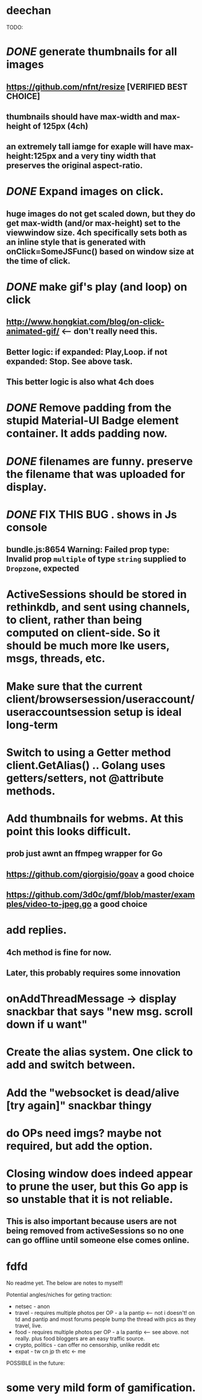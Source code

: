 # deechan

TODO:

# *DONE* generate thumbnails for all images
## https://github.com/nfnt/resize [VERIFIED BEST CHOICE]
## thumbnails should have max-width and max-height of 125px (4ch)
## an extremely tall iamge for exaple will have max-height:125px and a very tiny width that preserves the original aspect-ratio.

# *DONE* Expand images on click.
## huge images do not get scaled down, but they do get max-width (and/or max-height) set to the viewwindow size. 4ch specifically sets both as an inline style that is generated with onClick=SomeJSFunc() based on window size at the time of click.

# *DONE* make gif's play (and loop) on click
## http://www.hongkiat.com/blog/on-click-animated-gif/ <-- don't really need this.
## Better logic: if expanded: Play,Loop. if not expanded: Stop. See above task.
## This better logic is also what 4ch does

# *DONE*  Remove padding from the stupid Material-UI Badge element container. It adds padding now.

# *DONE* filenames are funny. preserve the filename that was uploaded for display.

# *DONE* FIX THIS BUG . shows in Js console
## bundle.js:8654 Warning: Failed prop type: Invalid prop `multiple` of type `string` supplied to `Dropzone`, expected

# ActiveSessions should be stored in rethinkdb, and sent using channels, to client, rather than being computed on client-side. So it should be much more lke users, msgs, threads, etc.

# Make sure that the current client/browsersession/useraccount/useraccountsession setup is ideal long-term

# Switch to using a Getter method client.GetAlias() .. Golang uses getters/setters, not @attribute methods.

# Add thumbnails for webms. At this point this looks difficult.
## prob just awnt an ffmpeg wrapper for Go
## https://github.com/giorgisio/goav a good choice
## https://github.com/3d0c/gmf/blob/master/examples/video-to-jpeg.go a good choice

# add replies. 
## 4ch method is fine for now.
## Later, this probably requires some innovation

# onAddThreadMessage -> display snackbar that says "new msg. scroll down if u want"

# Create the alias system. One click to add and switch between.

# Add the "websocket is dead/alive [try again]" snackbar thingy

# do OPs need imgs? maybe not required, but add the option.

# Closing window does indeed appear to prune the user, but this Go app is so unstable that it is not reliable.
## This is also important because users are not being removed from activeSessions so no one can go offline until someone else comes online.






# fdfd

No readme yet. The below are notes to myself!

Potential angles/niches for geting traction:

- netsec - anon
- travel - requires multiple photos per OP - a la pantip <-- not i doesn't! on td and pantip and most forums people bump the thread with pics as they travel, live.
- food - requires multiple photos per OP - a la pantip <-- see above. not really. plus food bloggers are an easy traffic source.
- crypto, politics - can offer no censorship, unlike reddit etc
- expat - tw cn jp th etc <- me







POSSIBLE in the future:

# some very mild form of gamification.